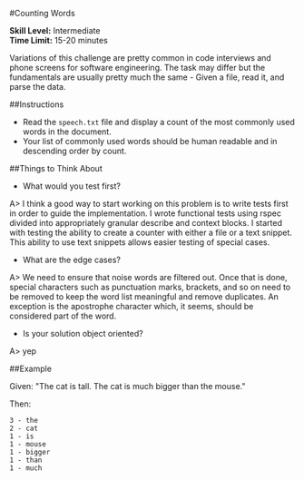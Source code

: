 #Counting Words

__Skill Level:__ Intermediate  
__Time Limit:__ 15-20 minutes

Variations of this challenge are pretty common in code interviews and phone screens for software engineering. The task may differ but the fundamentals are usually pretty much the same - Given a file, read it, and parse the data.

##Instructions
- Read the `speech.txt` file and display a count of the most commonly used words in the document.
- Your list of commonly used words should be human readable and in descending order by count.

##Things to Think About
- What would you test first?

A> I think a good way to start working on this problem is to write tests first in order to guide the implementation. I wrote functional tests using rspec divided into appropriately granular describe and context blocks.
I started with testing the ability to create a counter with either a file or a text snippet. This ability to use text snippets allows easier testing of special cases.
- What are the edge cases?

A> We need to ensure that noise words are filtered out. Once that is done, special characters such as punctuation marks, brackets, and so on need to be removed to keep the word list meaningful and remove duplicates. An exception is the apostrophe character which, it seems, should be considered part of the word.
- Is your solution object oriented? 

A> yep

##Example

Given: "The cat is tall. The cat is much bigger than the mouse."

Then:
```
3 - the
2 - cat
1 - is
1 - mouse
1 - bigger
1 - than
1 - much
```
